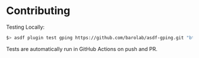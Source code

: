 # Contributing

Testing Locally:

```sh
$> asdf plugin test gping https://github.com/barolab/asdf-gping.git "btm --version"
```

Tests are automatically run in GitHub Actions on push and PR.
